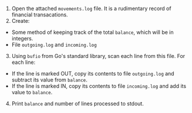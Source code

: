 1. Open the attached `movements.log` file. It is a rudimentary record of financial transacations.
2. Create:
* Some method of keeping track of the total `balance`, which will be in integers.
* File `outgoing.log` and `incoming.log`
3. Using `bufio` from Go's standard library, scan each line from this file. For each line:
* If the line is marked OUT, copy its contents to file `outgoing.log` and subtract its value from `balance`.
* If the line is marked IN, copy its contents to file `incoming.log` and add its value to `balance`.
4. Print `balance` and number of lines processed to stdout.